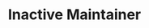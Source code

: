 ---
_id: hrxorxm
name: 이하람
title: Inactive Maintainer
team: Alumni
link_github: https://github.com/hrxorxm
link_linkedin:
link_twitter:
link_facebook:
link_instagram:
link_youtube:
link_homepage:
---